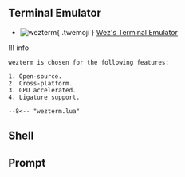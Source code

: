 ## Terminal Emulator

<div class="grid cards" markdown>

- ![wezterm](/assets/img/uses-this/icons/wezterm.png){ .twemoji } [Wez's Terminal Emulator](https://wezfurlong.org/wezterm/)

</div>

!!! info

    wezterm is chosen for the following features:

    1. Open-source.
    2. Cross-platform.
    3. GPU accelerated.
    4. Ligature support.


``` title="wezterm.lua"
--8<--​ "wezterm.lua"
```

## Shell



## Prompt
